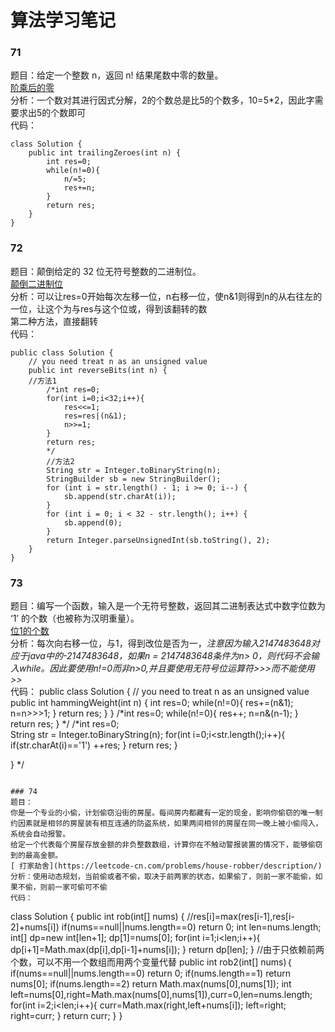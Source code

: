 # 算法学习笔记

### 71
题目：给定一个整数 n，返回 n! 结果尾数中零的数量。  
[阶乘后的零](https://leetcode-cn.com/problems/factorial-trailing-zeroes/description/)  
分析：一个数对其进行因式分解，2的个数总是比5的个数多，10=5*2，因此字需要求出5的个数即可  
代码：
~~~
class Solution {
    public int trailingZeroes(int n) {
        int res=0;
        while(n!=0){
            n/=5;
            res+=n;
        }
        return res;
    }
}
~~~

### 72
题目：颠倒给定的 32 位无符号整数的二进制位。  
[颠倒二进制位](https://leetcode-cn.com/problems/reverse-bits/description/)  
分析：可以让res=0开始每次左移一位，n右移一位，使n&1则得到n的从右往左的一位，让这个为与res与这个位或，得到该翻转的数  
第二种方法，直接翻转  
代码：
~~~
public class Solution {
    // you need treat n as an unsigned value
    public int reverseBits(int n) {
	//方法1
        /*int res=0;
        for(int i=0;i<32;i++){
            res<<=1;
            res=res|(n&1);
            n>>=1;
        }
        return res;
        */
		//方法2
        String str = Integer.toBinaryString(n);
        StringBuilder sb = new StringBuilder();
        for (int i = str.length() - 1; i >= 0; i--) {
            sb.append(str.charAt(i));
        }
        for (int i = 0; i < 32 - str.length(); i++) {
            sb.append(0);
        }
        return Integer.parseUnsignedInt(sb.toString(), 2);
    }
}
~~~


### 73
题目：编写一个函数，输入是一个无符号整数，返回其二进制表达式中数字位数为 ‘1’ 的个数（也被称为汉明重量）。  
[位1的个数](https://leetcode-cn.com/problems/number-of-1-bits/description/)  
分析：每次向右移一位，与1，得到改位是否为一，*注意因为输入2147483648对应于java中的-2147483648，如果n = 2147483648条件为n> 0，则代码不会输入while。因此要使用n!=0而非n>0,并且要使用无符号位运算符>>>而不能使用>>*   
代码：
public class Solution {
    // you need to treat n as an unsigned value
    public int hammingWeight(int n) {
        int res=0;
        while(n!=0){
            res+=(n&1);
            n=n>>>1;
        }
        return res;
    }
}
    /*int res=0;
    while(n!=0){
    res++;
    n=n&(n-1);
    }
    return res;
    }
    */
    /*int res=0;    
    String str = Integer.toBinaryString(n);
    for(int i=0;i<str.length();i++){
        if(str.charAt(i)=='1')
            ++res;
    }
        return res;
    } 
    
}
*/
~~~

### 74
题目：
你是一个专业的小偷，计划偷窃沿街的房屋。每间房内都藏有一定的现金，影响你偷窃的唯一制约因素就是相邻的房屋装有相互连通的防盗系统，如果两间相邻的房屋在同一晚上被小偷闯入，系统会自动报警。  
给定一个代表每个房屋存放金额的非负整数数组，计算你在不触动警报装置的情况下，能够偷窃到的最高金额。   
[ 打家劫舍](https://leetcode-cn.com/problems/house-robber/description/)  
分析：使用动态规划，当前偷或者不偷，取决于前两家的状态，如果偷了，则前一家不能偷，如果不偷，则前一家可偷可不偷  
代码：
~~~
class Solution {
    public int rob(int[] nums) {
        //res[i]=max(res[i-1],res[i-2]+nums[i])
        if(nums==null||nums.length==0) return 0;
        int len=nums.length;
        int[] dp=new int[len+1];
        dp[1]=nums[0];
        for(int i=1;i<len;i++){
            dp[i+1]=Math.max(dp[i],dp[i-1]+nums[i]);
        }
        return dp[len];
    }
	//由于只依赖前两个数，可以不用一个数组而用两个变量代替
	public int rob2(int[] nums)｛
	if(nums==null||nums.length==0) return 0;
        if(nums.length==1) return nums[0];
        if(nums.length==2) return Math.max(nums[0],nums[1]);
        int left=nums[0],right=Math.max(nums[0],nums[1]),curr=0,len=nums.length;
        for(int i=2;i<len;i++){
            curr=Math.max(right,left+nums[i]);
            left=right;
            right=curr;
        }
        return curr;
    }
}
~~~







